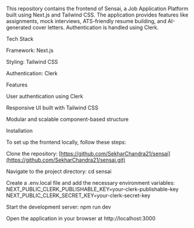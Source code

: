This repository contains the frontend of Sensai, a Job Application Platform built using Next.js and Tailwind CSS. The application provides features like assignments, mock interviews, ATS-friendly resume building, and AI-generated cover letters. Authentication is handled using Clerk.

Tech Stack

Framework: Next.js

Styling: Tailwind CSS

Authentication: Clerk

Features

User authentication using Clerk

Responsive UI built with Tailwind CSS

Modular and scalable component-based structure

Installation

To set up the frontend locally, follow these steps:

Clone the repository: [https://github.com/SekharChandra21/sensai](https://github.com/SekharChandra21/sensai.git)

Navigate to the project directory: cd sensai

Create a .env.local file and add the necessary environment variables: 
NEXT_PUBLIC_CLERK_PUBLISHABLE_KEY=your-clerk-publishable-key
NEXT_PUBLIC_CLERK_SECRET_KEY=your-clerk-secret-key

Start the development server: npm run dev

Open the application in your browser at http://localhost:3000
